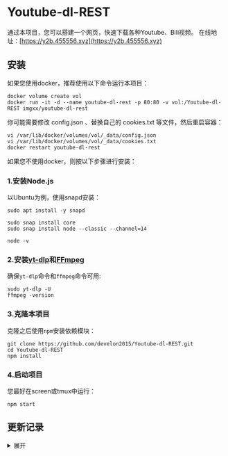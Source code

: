 # Youtube-dl-REST

通过本项目，您可以搭建一个网页，快速下载各种Youtube、Bili视频。
在线地址：[https://y2b.455556.xyz](https://y2b.455556.xyz)


## 安装

如果您使用docker，推荐使用以下命令运行本项目：

```
docker volume create vol
docker run -it -d --name youtube-dl-rest -p 80:80 -v vol:/Youtube-dl-REST imgxx/youtube-dl-rest
```

你可能需要修改 config.json 、替换自己的 cookies.txt 等文件，然后重启容器：

```
vi /var/lib/docker/volumes/vol/_data/config.json
vi /var/lib/docker/volumes/vol/_data/cookies.txt
docker restart youtube-dl-rest
```

如果您不使用docker，则按以下步骤进行安装：

### 1.安装Node.js

以Ubuntu为例，使用snapd安装：
```
sudo apt install -y snapd

sudo snap install core
sudo snap install node --classic --channel=14

node -v
```

### 2.安装[yt-dlp](https://github.com/yt-dlp/yt-dlp)和[FFmpeg](https://github.com/yt-dlp/yt-dlp)

确保`yt-dlp`命令和`ffmpeg`命令可用:
```
sudo yt-dlp -U
ffmpeg -version
```

### 3.克隆本项目

克隆之后使用`npm`安装依赖模块：
```
git clone https://github.com/develon2015/Youtube-dl-REST.git
cd Youtube-dl-REST
npm install
```

### 4.启动项目

您最好在screen或tmux中运行：
```
npm start
```


## 更新记录

<details>
<summary>展开</summary>

##### 很久之前

1. 使用Kotlin实现了master分支

##### 过了一段时间

1. 使用Node.js重构
2. 自动清理空间
3. 支持视频标题作为文件名
4. 添加黑名单, 以及Cookies, 避免Youtube 429响应

##### 后来

1. 添加外挂字幕下载功能
2. 支持解析BiliBili

##### 接着

1. 下载引擎替换为yt-dlp
2. 支持解析BiliBili字幕和弹幕
3. 支持显示标题和封面

</details>
